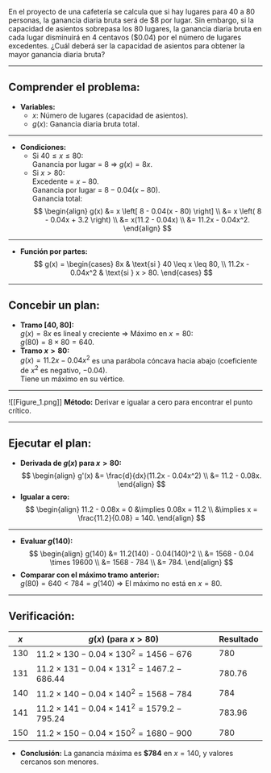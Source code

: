 
En el proyecto de una cafetería se calcula que si hay lugares para 40 a 80 personas, la ganancia diaria bruta será de \$8 por lugar. Sin embargo, si la capacidad de asientos sobrepasa los 80 lugares, la ganancia diaria bruta en cada lugar disminuirá en 4 centavos (\$0.04) por el número de lugares excedentes. ¿Cuál deberá ser la capacidad de asientos para obtener la mayor ganancia diaria bruta?

---

## Comprender el problema:
- **Variables:**
  - $x$: Número de lugares (capacidad de asientos).
  - $g(x)$: Ganancia diaria bruta total.
---
- **Condiciones:**
  - Si $40 \leq x \leq 80$:  
    Ganancia por lugar = $8$ $\Rightarrow$ $g(x) = 8x$.
  - Si $x > 80$:  
    Excedente = $x - 80$.  
    Ganancia por lugar = $8 - 0.04(x - 80)$.  
    Ganancia total:  
    $$
	\begin{align}
    g(x) &= x \left[ 8 - 0.04(x - 80) \right] \\ &= x \left( 8 - 0.04x + 3.2 \right) \\ &= x(11.2 - 0.04x) \\ &= 11.2x - 0.04x^2.
	\end{align}
    $$
---
- **Función por partes:**
  $$
  g(x) = 
  \begin{cases} 
  8x & \text{si } 40 \leq x \leq 80, \\
  11.2x - 0.04x^2 & \text{si } x > 80.
  \end{cases}
  $$
---

## Concebir un plan:
- **Tramo $[40, 80]$:**  
  $g(x) = 8x$ es lineal y creciente $\Rightarrow$ Máximo en $x = 80$:  
  $g(80) = 8 \times 80 = 640$.
- **Tramo $x > 80$:**  
  $g(x) = 11.2x - 0.04x^2$ es una parábola cóncava hacia abajo (coeficiente de $x^2$ es negativo, $-0.04$).  
  Tiene un máximo en su vértice.  

---

![[Figure_1.png]]
  **Método:** Derivar e igualar a cero para encontrar 
  el punto crítico.

---

## Ejecutar el plan:
- **Derivada de $g(x)$ para $x > 80$:**  
  $$
 \begin{align}
  g'(x) &= \frac{d}{dx}(11.2x - 0.04x^2) \\ &= 11.2 - 0.08x.
 \end{align} 
  $$
- **Igualar a cero:**  
  $$
 \begin{align}
  11.2 - 0.08x = 0 &\implies 0.08x = 11.2 \\ &\implies x = \frac{11.2}{0.08} = 140.
 \end{align}
  $$
---
- **Evaluar $g(140)$:**  
  $$
 \begin{align}
  g(140) &= 11.2(140) - 0.04(140)^2 \\ &= 1568 - 0.04 \times 19600 \\ &= 1568 - 784 \\ &= 784.
 \end{align}
  $$
- **Comparar con el máximo tramo anterior:**  
  $g(80) = 640 < 784 = g(140)$ $\Rightarrow$ El máximo no está en $x = 80$.

---

## Verificación:

| $x$   | $g(x)$ (para $x > 80$)                                  | Resultado |
| ----- | ------------------------------------------------------- | --------- |
| $130$ | $11.2 \times 130 - 0.04 \times 130^2 = 1456 - 676$      | $780$     |
| $131$ | $11.2 \times 131 - 0.04 \times 131^2 = 1467.2 - 686.44$ | $780.76$  |
| $140$ | $11.2 \times 140 - 0.04 \times 140^2 = 1568 - 784$      | $784$     |
| $141$ | $11.2 \times 141 - 0.04 \times 141^2 = 1579.2 - 795.24$ | $783.96$  |
| $150$ | $11.2 \times 150 - 0.04 \times 150^2 = 1680 - 900$      | $780$     |

- **Conclusión:** La ganancia máxima es **\$784** en $x = 140$, y valores cercanos son menores.
